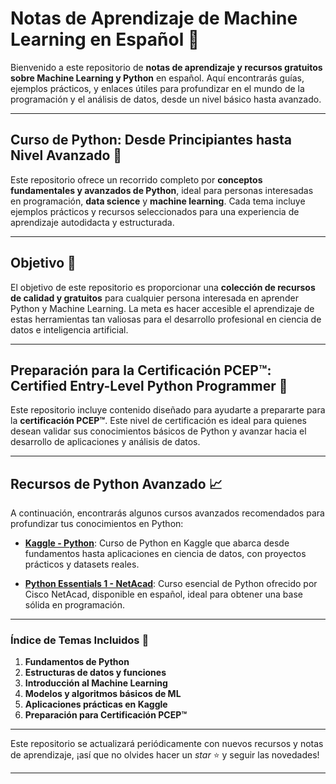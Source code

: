 # **Notas de Aprendizaje de Machine Learning en Español** 🐍

Bienvenido a este repositorio de **notas de aprendizaje y recursos gratuitos sobre Machine Learning y Python** en español. Aquí encontrarás guías, ejemplos prácticos, y enlaces útiles para profundizar en el mundo de la programación y el análisis de datos, desde un nivel básico hasta avanzado.

---

## **Curso de Python: Desde Principiantes hasta Nivel Avanzado** 📘
Este repositorio ofrece un recorrido completo por **conceptos fundamentales y avanzados de Python**, ideal para personas interesadas en programación, **data science** y **machine learning**. Cada tema incluye ejemplos prácticos y recursos seleccionados para una experiencia de aprendizaje autodidacta y estructurada.

---

## **Objetivo** 🎯

El objetivo de este repositorio es proporcionar una **colección de recursos de calidad y gratuitos** para cualquier persona interesada en aprender Python y Machine Learning. La meta es hacer accesible el aprendizaje de estas herramientas tan valiosas para el desarrollo profesional en ciencia de datos e inteligencia artificial.

---

## **Preparación para la Certificación PCEP™: Certified Entry-Level Python Programmer** 🏅

Este repositorio incluye contenido diseñado para ayudarte a prepararte para la **certificación PCEP™**. Este nivel de certificación es ideal para quienes desean validar sus conocimientos básicos de Python y avanzar hacia el desarrollo de aplicaciones y análisis de datos.

---

## **Recursos de Python Avanzado** 📈

A continuación, encontrarás algunos cursos avanzados recomendados para profundizar tus conocimientos en Python:

- **[Kaggle - Python](https://www.kaggle.com/learn/python)**: Curso de Python en Kaggle que abarca desde fundamentos hasta aplicaciones en ciencia de datos, con proyectos prácticos y datasets reales.
  
- **[Python Essentials 1 - NetAcad](https://www.netacad.com/es/courses/python-essentials-1?courseLang=es-XL)**: Curso esencial de Python ofrecido por Cisco NetAcad, disponible en español, ideal para obtener una base sólida en programación.

---

### **Índice de Temas Incluidos** 📑

1. **Fundamentos de Python**
2. **Estructuras de datos y funciones**
3. **Introducción al Machine Learning**
4. **Modelos y algoritmos básicos de ML**
5. **Aplicaciones prácticas en Kaggle**
6. **Preparación para Certificación PCEP™**

---

Este repositorio se actualizará periódicamente con nuevos recursos y notas de aprendizaje, ¡así que no olvides hacer un *star* ⭐ y seguir las novedades!

---
